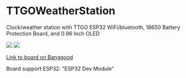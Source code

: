 # TTGOWeatherStation
Clock/weather station with TTGO ESP32 WiFi/bluetooth, 18650 Battery Protection Board, and 0.96 Inch OLED

![](https://github.com/haydnady/TTGOWeatherStation/blob/master/Images/TTGO%20ESP32%20In%20Action.jpg)
![](https://github.com/haydnady/TTGOWeatherStation/blob/master/Images/TTGO%20ESP32.jpg)

[Link to board on Banggood](https://www.banggood.com/LILYGO-TTGO-ESP32-WiFi-bluetooth-18650-Battery-Protection-Board-0_96-Inch-OLED-Development-Tool-p-1213497.html?akmClientCountry=America&utm_campaign=763073_1213497&utm_content=1087&p=NT1005763073201409DA&cur_warehouse=CN "TTGO ESP32")


Board support ESP32: "ESP32 Dev Module"